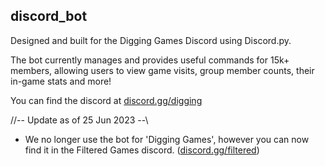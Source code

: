 ## discord_bot

Designed and built for the Digging Games Discord using Discord.py.

The bot currently manages and provides useful commands for 15k+ members, allowing users to view game visits, group member counts, their in-game stats and more!

You can find the discord at [discord.gg/digging](https://discord.gg/digging)



//-- Update as of 25 Jun 2023 --\\

* We no longer use the bot for 'Digging Games', however you can now find it in the Filtered Games discord. ([discord.gg/filtered](https://discord.gg/filtered))
